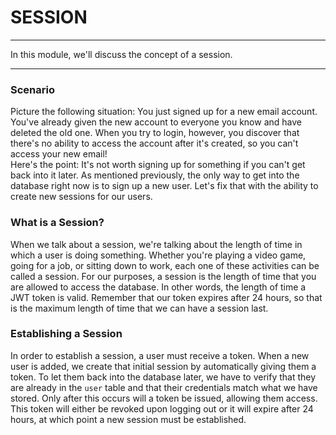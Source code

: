 # SESSION
---
In this module, we'll discuss the concept of a session.

<hr>

### Scenario
Picture the following situation: You just signed up for a new email account. You've already given the new account to everyone you know and have deleted the old one. When you try to login, however, you discover that there's no ability to access the account after it's created, so you can't access your new email!
<br>
Here's the point: It's not worth signing up for something if you can't get back into it later. As mentioned previously, the only way to get into the database right now is to sign up a new user. Let's fix that with the ability to create new sessions for our users.

### What is a Session?
When we talk about a session, we're talking about the length of time in which a user is doing something. Whether you're playing a video game, going for a job, or sitting down to work, each one of these activities can be called a session. For our purposes, a session is the length of time that you are allowed to access the database. In other words, the length of time a JWT token is valid. Remember that our token expires after 24 hours, so that is the maximum length of time that we can have a session last.

### Establishing a Session
In order to establish a session, a user must receive a token. When a new user is added, we create that initial session by automatically giving them a token. To let them back into the database later, we have to verify that they are already in the `user` table and that their credentials match what we have stored. Only after this occurs will a token be issued, allowing them access. This token will either be revoked upon logging out or it will expire after 24 hours, at which point a new session must be established.